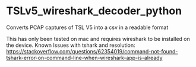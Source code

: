 # TSLv5_wireshark_decoder_python
Converts PCAP captures of TSL V5 into a csv in a readable format

This has only been tested on mac and requires wireshark to be installed on the device. 
Known Issues with tshark and resolution: https://stackoverflow.com/questions/62354019/command-not-found-tshark-error-on-command-line-when-wireshark-app-is-already

